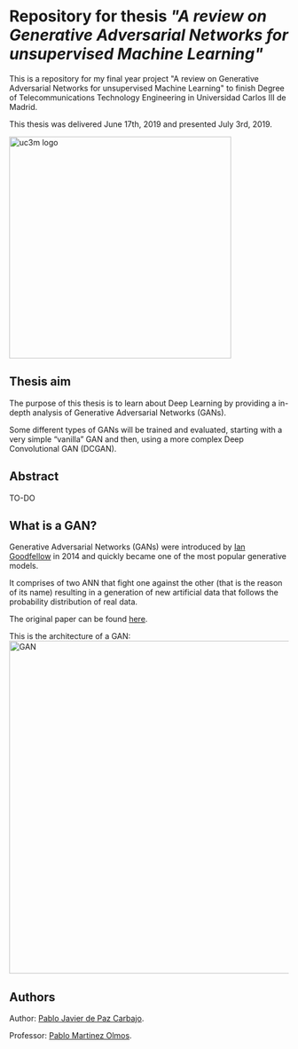 # Repository for thesis _"A review on Generative Adversarial Networks for unsupervised Machine Learning"_

This is a repository for my final year project "A review on Generative Adversarial Networks for unsupervised Machine Learning" to finish Degree of Telecommunications Technology Engineering in Universidad Carlos III de Madrid. 

This thesis was delivered June 17th, 2019 and presented July 3rd, 2019.

<img src="http://ocw.uc3m.es/periodismo/empresa-informativa/imagenes/logo_uc3m.jpg" alt="uc3m logo" width="400"/>


## Thesis aim 

The purpose of this thesis is to learn about Deep Learning by providing a in-depth analysis of Generative Adversarial Networks (GANs). 

Some different types of GANs will be trained and evaluated, starting with a very simple “vanilla” GAN and then, using a more complex Deep Convolutional GAN (DCGAN).


## Abstract

TO-DO



## What is a GAN?

Generative Adversarial Networks (GANs) were introduced by [Ian Goodfellow](http://www.iangoodfellow.com/) in 2014 and quickly became one of the most popular generative models. 

It comprises of two ANN that fight one against the other (that is the reason of its name) resulting in a generation of new artificial data that follows the probability distribution of real data.

The original paper can be found [here](https://arxiv.org/abs/1406.2661/).

This is the architecture of a GAN:
<img src="https://www.kdnuggets.com/wp-content/uploads/generative-adversarial-network.png" alt="GAN" width="600"/>



## Authors 

Author: [Pablo Javier de Paz Carbajo](https://www.linkedin.com/in/pablodepaz/).

Professor: [Pablo Martinez Olmos](http://www.tsc.uc3m.es/profile.php?uid=olmos).
